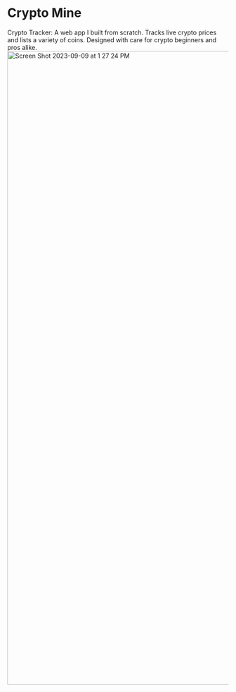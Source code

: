 # Crypto Mine
Crypto Tracker: A web app I built from scratch. Tracks live crypto prices and lists a variety of coins. Designed with care for crypto beginners and pros alike.
<img width="1440" alt="Screen Shot 2023-09-09 at 1 27 24 PM" src="https://github.com/yahya090/CryptoTracker/assets/128873216/c48e78c4-42e1-4bb8-b16f-f33b0aec9ad8">
